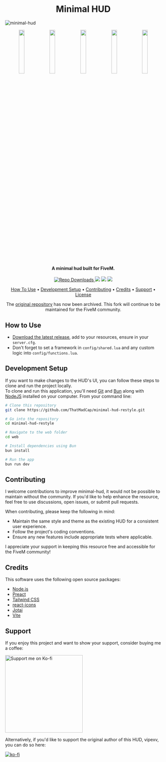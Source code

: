 <h1 align="center">
  Minimal HUD
  <br>
</h1>

![minimal-hud](https://github.com/user-attachments/assets/02225904-50ac-4258-b08c-ec54495b875e)

<p align="center">
  <img src="https://github.com/user-attachments/assets/50a2c3e2-9c73-4176-a92b-4a86a8519ac7" width="19%" />
  <img src="https://github.com/user-attachments/assets/d362bb07-c78f-4e54-aff7-97df5175704d" width="19%" />
  <img src="https://github.com/user-attachments/assets/e9fc07c4-8908-4ea0-833e-de494390215c" width="19%" />
  <img src="https://github.com/user-attachments/assets/f4d4a040-3531-4d0f-bf67-43dc9df781fc" width="19%" />
  <img src="https://github.com/user-attachments/assets/d54c3376-ccf6-4e9a-9f3a-4760c8fd1255" width="19%" />
</p>

<h4 align="center">A minimal hud built for FiveM.</h4>

<p align="center">
  <a href="https://badge.fury.io/js/electron-markdownify">
    <img src="https://img.shields.io/github/downloads/ThatMadCap/minimal-hud/total?logo=github"
         alt="Repo Downloads">
  </a>
  <a> <img src="https://img.shields.io/github/contributors/ThatMadCap/minimal-hud?logo=github"> </a>
  <a> <img src="https://img.shields.io/github/v/release/ThatMadCap/minimal-hud?logo=github"> </a>
  <a> <img src="https://img.shields.io/github/downloads/ThatMadCap/minimal-hud/latest/total?logo=github"> </a>
</p>

<p align="center">
  <a href="#how-to-use">How To Use</a> •
  <a href="#development-setup">Development Setup</a> •
  <a href="#contributing">Contributing</a> •
  <a href="#credits">Credits</a> •
  <a href="#support">Support</a> •
  <a href="https://github.com/ThatMadCap/minimal-hud-restyle/blob/main/LICENSE">License</a>
</p>

<p align="center">The <a href="https://github.com/vipexv/minimal-hud">original repository</a> has now been archived. This fork will continue to be maintained for the FiveM community.</p>

## How to Use

- [Download the latest release](https://github.com/thatmadcap/minimal-hud/releases/latest), add to your resources, ensure in your `server.cfg`.
- Don't forget to set a framework in `config/shared.lua` and any custom logic into `config/functions.lua`.

## Development Setup

If you want to make changes to the HUD's UI, you can follow these steps to clone and run the project locally.<br>
To clone and run this application, you'll need [Git](https://git-scm.com) and [Bun](https://bun.sh/) along with [NodeJS](https://nodejs.org/en) installed on your computer. From your command line:

```bash
# Clone this repository
git clone https://github.com/ThatMadCap/minimal-hud-restyle.git

# Go into the repository
cd minimal-hud-restyle

# Navigate to the web folder
cd web

# Install dependencies using Bun
bun install

# Run the app
bun run dev
```

## Contributing

I welcome contributions to improve minimal-hud, it would not be possible to maintain without the community. If you'd like to help enhance the resource, feel free to use discussions, open issues, or submit pull requests.  

When contributing, please keep the following in mind:
- Maintain the same style and theme as the existing HUD for a consistent user experience.
- Follow the project's coding conventions.
- Ensure any new features include appropriate tests where applicable.

I appreciate your support in keeping this resource free and accessible for the FiveM community!

## Credits

This software uses the following open source packages:

- [Node.js](https://nodejs.org/)
- [Preact](https://preactjs.com/)
- [Tailwind CSS](https://tailwindcss.com/)
- [react-icons](https://react-icons.github.io/react-icons/)
- [Jotai](https://jotai.org/)
- [Vite](https://vitejs.dev/)

## Support

If you enjoy this project and want to show your support, consider buying me a coffee:

<a href="https://ko-fi.com/madcap" target="_blank"><img src="https://assets-global.website-files.com/5c14e387dab576fe667689cf/64f1a9ddd0246590df69ea0b_kofi_long_button_red%25402x-p-500.png" alt="Support me on Ko-fi" width="250"></a>

Alternatively, if you'd like to support the original author of this HUD, vipexv, you can do so here:

[![ko-fi](https://ko-fi.com/img/githubbutton_sm.svg)](https://ko-fi.com/A0A1UDRSE)


